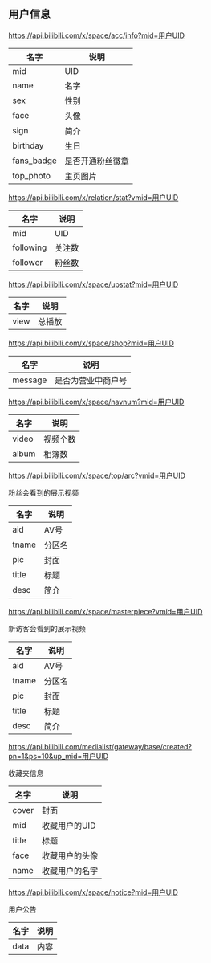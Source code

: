 ## 用户信息

https://api.bilibili.com/x/space/acc/info?mid=用户UID

|名字|说明|
|----|----|
|mid|UID|
|name|名字|
|sex|性别|
|face|头像|
|sign|简介|
|birthday|生日|
|fans_badge|是否开通粉丝徽章|
|top_photo|主页图片|

https://api.bilibili.com/x/relation/stat?vmid=用户UID

|名字|说明|
|----|----|
|mid|UID|
|following|关注数|
|follower|粉丝数|

https://api.bilibili.com/x/space/upstat?mid=用户UID

|名字|说明|
|----|----|
|view|总播放|

https://api.bilibili.com/x/space/shop?mid=用户UID

|名字|说明|
|----|----|
|message|是否为营业中商户号|

https://api.bilibili.com/x/space/navnum?mid=用户UID

|名字|说明|
|----|----|
|video|视频个数|
|album|相簿数|

https://api.bilibili.com/x/space/top/arc?vmid=用户UID

粉丝会看到的展示视频

|名字|说明|
|----|----|
|aid|AV号|
|tname|分区名|
|pic|封面|
|title|标题|
|desc|简介|

https://api.bilibili.com/x/space/masterpiece?vmid=用户UID

新访客会看到的展示视频


|名字|说明|
|----|----|
|aid|AV号|
|tname|分区名|
|pic|封面|
|title|标题|
|desc|简介|

https://api.bilibili.com/medialist/gateway/base/created?pn=1&ps=10&up_mid=用户UID

收藏夹信息

|名字|说明|
|----|----|
|cover|封面|
|mid|收藏用户的UID|
|title|标题|
|face|收藏用户的头像|
|name|收藏用户的名字|

https://api.bilibili.com/x/space/notice?mid=用户UID

用户公告

|名字|说明|
|----|----|
|data|内容|

